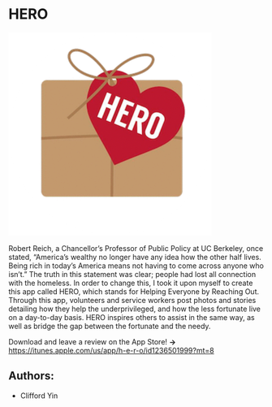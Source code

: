 # HERO

![alt text](https://github.com/cliffdawg/HERO/blob/master/HERO/Resources/Assets.xcassets/HERO.imageset/HEROicon-1.png)

Robert Reich, a Chancellor’s Professor of Public Policy at UC Berkeley, once stated, “America’s wealthy no longer have any idea how the other half lives. Being rich in today’s America means not having to come across anyone who isn’t.” The truth in this statement was clear; people had lost all connection with the homeless. In order to change this, I took it upon myself to create this app called HERO, which stands for Helping Everyone by Reaching Out. Through this app, volunteers and service workers post photos and stories detailing how they help the underprivileged, and how the less fortunate live on a day-to-day basis. HERO inspires others to assist in the same way, as well as bridge the gap between the fortunate and the needy.

Download and leave a review on the App Store! __->__ https://itunes.apple.com/us/app/h-e-r-o/id1236501999?mt=8

## Authors:
- Clifford Yin
